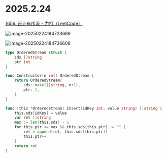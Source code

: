 # 2025.2.24

[1656. 设计有序流 - 力扣（LeetCode）](https://leetcode.cn/problems/design-an-ordered-stream/description/)

![image-20250224184723689](https://gitee.com/knoci/picture/raw/master/image-20250224184723689.png)

![image-20250224184736608](https://gitee.com/knoci/picture/raw/master/image-20250224184736608.png)

```go
type OrderedStream struct {
    sds []string
    ptr int
}

func Constructor(n int) OrderedStream {
    return OrderedStream{
        sds: make([]string, n+1),
        ptr: 1,
    }
}

func (this *OrderedStream) Insert(idKey int, value string) []string {
    this.sds[idKey] = value
    var ret []string
    max := len(this.sds) - 1
    for this.ptr <= max && this.sds[this.ptr] != "" {
        ret = append(ret, this.sds[this.ptr])
        this.ptr++
    }
    return ret
}

```


